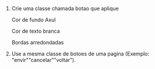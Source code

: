 1. Crie uma classe chamada botao que aplique
    <p> Cor de fundo Axul </p>
    <p> Cor de texto branca </p>
    <p> Bordas arredondadas </p>
2. Use a mesma classe de botoes de uma pagina (Exemplo: "envir""cancelar""voltar").